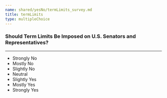 ```yaml
---
name: shared/yesNo/termLimits_survey.md
title: termLimits
type: multipleChoice
---
```


### Should Term Limits Be Imposed on U.S. Senators and Representatives?

---

- Strongly No
- Mostly No
- Slightly No
- Neutral
- Slightly Yes
- Mostly Yes
- Strongly Yes

